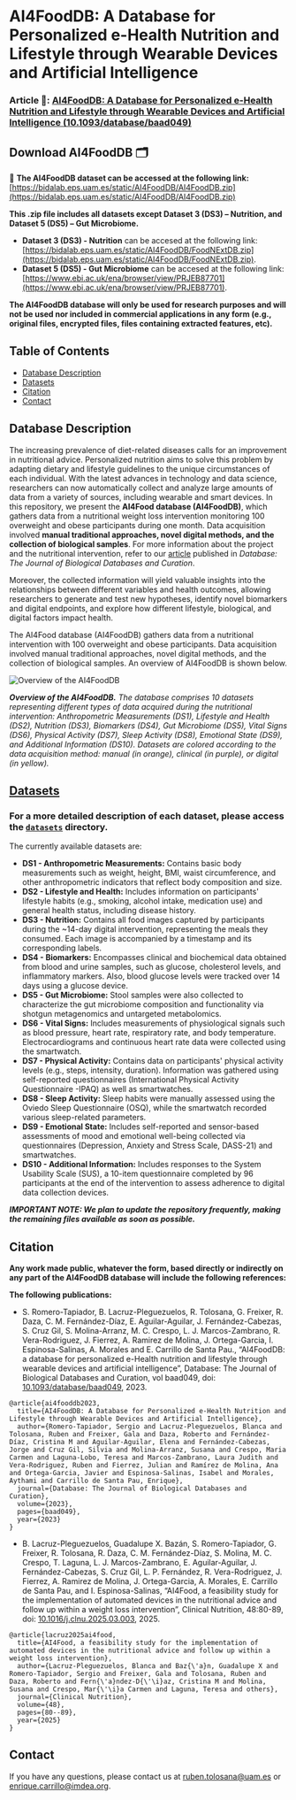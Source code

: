  # AI4FoodDB: A Database for Personalized e-Health Nutrition and Lifestyle through Wearable Devices and Artificial Intelligence 

### Article 📄: [AI4FoodDB: A Database for Personalized e-Health Nutrition and Lifestyle through Wearable Devices and Artificial Intelligence (10.1093/database/baad049)](https://academic.oup.com/database/article/doi/10.1093/database/baad049/7226275)
## Download AI4FoodDB 🗂️

📌 **The AI4FoodDB dataset can be accessed at the following link:**  
[https://bidalab.eps.uam.es/static/AI4FoodDB/AI4FoodDB.zip](https://bidalab.eps.uam.es/static/AI4FoodDB/AI4FoodDB.zip)

**This .zip file includes all datasets except Dataset 3 (DS3) – Nutrition, and Dataset 5 (DS5) – Gut Microbiome.**

- **Dataset 3 (DS3) - Nutrition** can be accesed at the following link: [https://bidalab.eps.uam.es/static/AI4FoodDB/FoodNExtDB.zip](https://bidalab.eps.uam.es/static/AI4FoodDB/FoodNExtDB.zip).
- **Dataset 5 (DS5) - Gut Microbiome** can be accesed at the following link: [https://www.ebi.ac.uk/ena/browser/view/PRJEB87701](https://www.ebi.ac.uk/ena/browser/view/PRJEB87701).

**The AI4FoodDB database will only be used for research purposes and will not be used nor included in commercial applications in any form (e.g., original files, encrypted files, files containing extracted features, etc).**

## Table of Contents
* [Database Description](#database-description)
* [Datasets](#datasets)
* [Citation](#citation)
* [Contact](#contact)

## Database Description
The increasing prevalence of diet-related diseases calls for an improvement in nutritional advice. Personalized nutrition aims to solve this problem by adapting dietary and lifestyle guidelines to the unique circumstances of each individual. With the latest advances in technology and data science, researchers can now automatically collect and analyze large amounts of data from a variety of sources, including wearable and smart devices. In this repository, we present the **AI4Food database (AI4FoodDB)**, which gathers data from a nutritional weight loss intervention monitoring 100 overweight and obese participants during one month. Data acquisition involved **manual traditional approaches, novel digital methods, and the collection of biological samples**. For more information about the project and the nutritional intervention, refer to our [article](https://academic.oup.com/database/article/doi/10.1093/database/baad049/7226275) published in *Database: The Journal of Biological Databases and Curation*.

Moreover, the collected information will yield valuable insights into the relationships between different variables and health outcomes, allowing researchers to generate and test new hypotheses, identify novel biomarkers and digital endpoints, and explore how different lifestyle, biological, and digital factors impact health. 

The AI4Food database (AI4FoodDB) gathers data from a nutritional intervention with 100 overweight and obese participants. Data acquisition involved manual traditional approaches, novel digital methods, and the collection of biological samples. An overview of AI4FoodDB is shown below.

![Overview of the AI4FoodDB](https://user-images.githubusercontent.com/129155966/228174005-b2bddfcc-fd07-403b-a83b-8bc304e3b63f.svg)

***Overview of the AI4FoodDB.*** _The database comprises 10 datasets representing different types of data acquired during the nutritional intervention: Anthropometric Measurements (DS1), Lifestyle and Health (DS2), Nutrition (DS3), Biomarkers (DS4), Gut Microbiome (DS5), Vital Signs (DS6), Physical Activity (DS7), Sleep Activity (DS8), Emotional State (DS9), and Additional Information (DS10). Datasets are colored according to the data acquisition method: manual (in orange), clinical (in purple), or digital (in yellow)._

## [Datasets](https://github.com/AI4Food/AI4FoodDB/tree/master/datasets)
### For a more detailed description of each dataset, please access the [`datasets`](https://github.com/AI4Food/AI4FoodDB/tree/master/datasets) directory.
The currently available datasets are:
- **DS1 - Anthropometric Measurements:** Contains basic body measurements such as weight, height, BMI, waist circumference, and other anthropometric indicators that reflect body composition and size.
- **DS2 - Lifestyle and Health:** Includes information on participants' lifestyle habits (e.g., smoking, alcohol intake, medication use) and general health status, including disease history.
- **DS3 - Nutrition:** Contains all food images captured by participants during the ~14-day digital intervention, representing the meals they consumed. Each image is accompanied by a timestamp and its corresponding labels.
- **DS4 - Biomarkers:** Encompasses clinical and biochemical data obtained from blood and urine samples, such as glucose, cholesterol levels, and inflammatory markers. Also, blood glucose levels were tracked over 14 days using a glucose device.
- **DS5 - Gut Microbiome:** Stool samples were also collected to characterize the gut microbiome composition and functionality via shotgun metagenomics and untargeted metabolomics. 
- **DS6 - Vital Signs:** Includes measurements of physiological signals such as blood pressure, heart rate, respiratory rate, and body temperature. Electrocardiograms and continuous heart rate data were collected using the smartwatch.
- **DS7 - Physical Activity:** Contains data on participants' physical activity levels (e.g., steps, intensity, duration). Information was gathered using self-reported questionnaires (International Physical Activity Questionnaire -IPAQ) as well as smartwatches.
- **DS8 - Sleep Activity:** Sleep habits were manually assessed using the Oviedo Sleep Questionnaire (OSQ), while the smartwatch recorded various sleep-related parameters.
- **DS9 - Emotional State:** Includes self-reported and sensor-based assessments of mood and emotional well-being collected via questionnaires (Depression, Anxiety and Stress Scale, DASS-21) and smartwatches.
- **DS10 - Additional Information:** Includes responses to the System Usability Scale (SUS), a 10-item questionnaire completed by 96 participants at the end of the intervention to assess adherence to digital data collection devices.



***IMPORTANT NOTE: We plan to update the repository frequently, making the remaining files available as soon as possible.***

## Citation

**Any work made public, whatever the form, based directly or indirectly on any part of the AI4FoodDB database will include the following references:**

**The following publications:**

- S. Romero-Tapiador, B. Lacruz-Pleguezuelos, R. Tolosana, G. Freixer, R. Daza, C. M. Fernández-Díaz, E. Aguilar-Aguilar, J. Fernández-Cabezas, S. Cruz Gil, S. Molina-Arranz, M. C. Crespo, L. J. Marcos-Zambrano, R. Vera-Rodriguez, J. Fierrez, A. Ramirez de Molina, J. Ortega-Garcia, I. Espinosa-Salinas, A. Morales and E. Carrillo de Santa Pau., “AI4FoodDB: a database for personalized e-Health nutrition and lifestyle through wearable devices and artificial intelligence”, Database: The Journal of Biological Databases and Curation, vol baad049, doi: [10.1093/database/baad049](https://academic.oup.com/database/article/doi/10.1093/database/baad049/7226275), 2023.
 
```
@article{ai4fooddb2023,
  title={AI4FoodDB: A Database for Personalized e-Health Nutrition and Lifestyle through Wearable Devices and Artificial Intelligence},
  author={Romero-Tapiador, Sergio and Lacruz-Pleguezuelos, Blanca and Tolosana, Ruben and Freixer, Gala and Daza, Roberto and Fernández-Díaz, Cristina M and Aguilar-Aguilar, Elena and Fernández-Cabezas, Jorge and Cruz Gil, Silvia and Molina-Arranz, Susana and Crespo, Maria Carmen and Laguna-Lobo, Teresa and Marcos-Zambrano, Laura Judith and Vera-Rodriguez, Ruben and Fierrez, Julian and Ramírez de Molina, Ana and Ortega-Garcia, Javier and Espinosa-Salinas, Isabel and Morales, Aythami and Carrillo de Santa Pau, Enrique},
  journal={Database: The Journal of Biological Databases and Curation},
  volume={2023},
  pages={baad049},
  year={2023}
}
```

   - B. Lacruz-Pleguezuelos, Guadalupe X. Bazán, S. Romero-Tapiador, G. Freixer, R. Tolosana, R. Daza, C. M. Fernández-Díaz, S. Molina, M. C. Crespo, T. Laguna, L. J. Marcos-Zambrano, E. Aguilar-Aguilar, J. Fernández-Cabezas, S. Cruz Gil, L. P. Fernández, R. Vera-Rodriguez, J. Fierrez, A. Ramirez de Molina, J. Ortega-Garcia, A. Morales, E. Carrillo de Santa Pau, and I. Espinosa-Salinas, “AI4Food, a feasibility study for the implementation of automated devices in the nutritional advice and follow up within a weight loss intervention”, Clinical Nutrition, 48:80-89, doi: [10.1016/j.clnu.2025.03.003](https://www.sciencedirect.com/science/article/pii/S0261561425000718), 2025. 

```
@article{lacruz2025ai4food,
  title={AI4Food, a feasibility study for the implementation of automated devices in the nutritional advice and follow up within a weight loss intervention},
  author={Lacruz-Pleguezuelos, Blanca and Baz{\'a}n, Guadalupe X and Romero-Tapiador, Sergio and Freixer, Gala and Tolosana, Ruben and Daza, Roberto and Fern{\'a}ndez-D{\'\i}az, Cristina M and Molina, Susana and Crespo, Mar{\'\i}a Carmen and Laguna, Teresa and others},
  journal={Clinical Nutrition},
  volume={48},
  pages={80--89},
  year={2025}
}
```


## Contact
If you have any questions, please contact us at ruben.tolosana@uam.es or enrique.carrillo@imdea.org.
